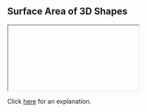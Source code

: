##  Surface Area of 3D Shapes 

<iframe></iframe>

Click [here](Explanation.md) for an explanation.

